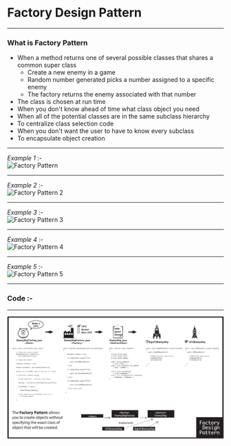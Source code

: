 # Factory Design Pattern

***
### What is Factory Pattern
-	When a method returns one of several possible classes that shares a common super class
	-	Create a new enemy in a game
	-	Random number generated picks a number assigned to a specific enemy
	-	The factory returns the enemy associated with that number
-	The class is chosen at run time
-	When you don't know ahead of time what class object you need
-	When all of the potential classes are in the same subclass hierarchy
-	To centralize class selection code
-	When you don't want the user to have to know every subclass
-	To encapsulate object creation

***
_Example 1_ :-  
![Factory Pattern](https://static.dzone.com/dz1/dz-files/factory_pattern_0.PNG)

***
_Example 2_ :-  
![Factory Pattern 2](https://i.ytimg.com/vi/EdIwFK0gCm4/maxresdefault.jpg)

***
_Example 3_ :-  
![Factory Pattern 3](https://www.safaribooksonline.com/library/view/head-first-design/0596007124/figs/web/136fig01.png.jpg)

***
_Example 4_ :-  
![Factory Pattern 4](https://kymr.github.io/files/design-pattern/factory-pattern/simple-factory.jpg)

***
_Example 5_ :-  
![Factory Pattern 5](https://kymr.github.io/files/design-pattern/factory-pattern/factory-method-pizza.jpg)

***
### Code :-
<script src="https://gist.github.com/KushalKatta/c6f9fe03fdbafbc91fdd89bbf77a0d75.js"></script>

***
![Factory Pattern 6](/assets/image/Factory6.png)